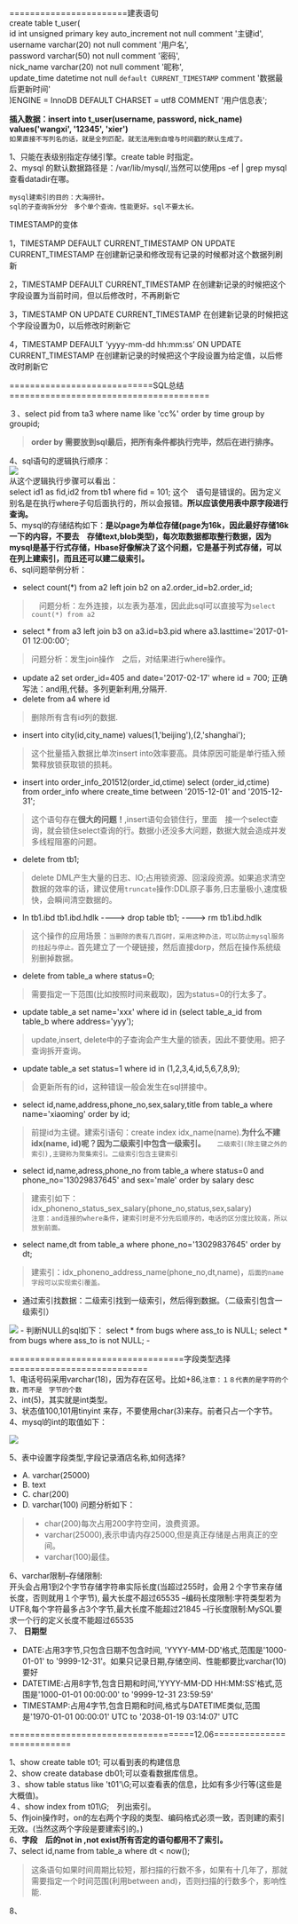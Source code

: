 =======================建表语句  
create table t_user(  
id int unsigned primary key auto_increment not null comment '主键id',  
username varchar(20) not null comment '用户名',  
password varchar(50) not null comment '密码',  
nick_name varchar(20) not null comment '昵称',  
update_time datetime not null ```default CURRENT_TIMESTAMP``` comment '数据最后更新时间'  
)ENGINE = InnoDB DEFAULT CHARSET = utf8 COMMENT '用户信息表';  

**插入数据：insert into t_user(username, password, nick_name) values('wangxi', '12345', 'xier')**   
```如果直接不写列名的话，就是全列匹配，就无法用到自增与时间戳的默认生成了。```

1、只能在表级别指定存储引擎。create table 时指定。  
2、mysql 的默认数据路径是：/var/lib/mysql/,当然可以使用ps -ef | grep mysql 查看datadir在哪。  

```mysql建索引的目的：大海捞针。```  
```sql的子查询拆分分　多个单个查询，性能更好。sql不要太长。```  

TIMESTAMP的变体

1，TIMESTAMP DEFAULT CURRENT_TIMESTAMP ON UPDATE CURRENT_TIMESTAMP
在创建新记录和修改现有记录的时候都对这个数据列刷新

2，TIMESTAMP DEFAULT CURRENT_TIMESTAMP
在创建新记录的时候把这个字段设置为当前时间，但以后修改时，不再刷新它

3，TIMESTAMP ON UPDATE CURRENT_TIMESTAMP
在创建新记录的时候把这个字段设置为0，以后修改时刷新它

4，TIMESTAMP DEFAULT ‘yyyy-mm-dd hh:mm:ss’ ON UPDATE CURRENT_TIMESTAMP 
在创建新记录的时候把这个字段设置为给定值，以后修改时刷新它

============================SQL总结=======================================  

３、select pid from ta3 where name like 'cc%' order by time group
by groupid;  
>**order by 需要放到sql最后，把所有条件都执行完毕，然后在进行排序。**  

4、sql语句的逻辑执行顺序：  
<image src="mysql1.png"/>  
从这个逻辑执行步骤可以看出：  
select id1 as fid,id2 from
tb1 where fid = 101;  这个　语句是错误的。因为定义别名是在执行where子句后面执行的，所以会报错。**所以应该使用表中原字段进行查询。**  
5、mysql的存储结构如下：**是以page为单位存储(page为16k，因此最好存储16k一下的内容，不要去　存储text,blob类型)，每次取数据都取整行数据，因为mysql是基于行式存储，Hbase好像解决了这个问题，它是基于列式存储，可以在列上建索引，而且还可以建二级索引。**  
6、sql问题举例分析：
- select count(*) from a2 left join b2 on a2.order_id=b2.order_id;  
>　问题分析：左外连接，以左表为基准，因此此sql可以直接写为```select count(*) from a2```
- select * from a3 left join b3 on a3.id=b3.pid where
a3.lasttime='2017-01-01 12:00:00';  
> 问题分析：发生join操作　之后，对结果进行where操作。
- update a2 set order_id=405 and date='2017-02-17' where id =
700; 正确写法：and用,代替。多列更新利用,分隔开.
- delete from a4 where id  
> 删除所有含有id列的数据.
- insert into city(id,city_name) values(1,'beijing'),(2,'shanghai');  
> 这个批量插入数据比单次insert into效率要高。具体原因可能是单行插入频繁释放锁获取锁的损耗。
- insert into order_info_201512(order_id,ctime)
select (order_id,ctime) from order_info where create_time
between '2015-12-01' and '2015-12-31';  
> 这个语句存在**很大的问题！**,insert语句会锁住行，里面　接一个select查询，就会锁住select查询的行。数据小还没多大问题，数据大就会造成并发多线程阻塞的问题。  
- delete from tb1;  
> delete DML产生大量的日志、IO;占用锁资源、回滚段资源。如果追求清空数据的效率的话，建议使用```truncate```操作:DDL原子事务,日志量极小,速度极快，会瞬间清空数据的。  
- ln tb1.ibd tb1.ibd.hdlk ----> drop table tb1; ----> rm tb1.ibd.hdlk  
> 这个操作的应用场景：```当删除的表有几百G时，采用这种办法，可以防止mysql服务的挂起与停止。```首先建立了一个硬链接，然后直接dorp，然后在操作系统级别删掉数据。  
- delete from table_a where status=0;  
> 需要指定一下范围(比如按照时间来截取)，因为status=0的行太多了。  
- update table_a set name='xxx' where id in (select table_a_id from table_b where address='yyy');  
> update,insert, delete中的子查询会产生大量的锁表，因此不要使用。把子查询拆开查询。  
- update table_a set status=1 where id in (1,2,3,4,id,5,6,7,8,9);  
> 会更新所有的id，这种错误一般会发生在sql拼接中。  
- select id,name,address,phone_no,sex,salary,title from table_a where
name='xiaoming' order by id;  
> 前提id为主键。建索引语句：create index idx_name(name).**为什么不建idx(name, id)呢？因为二级索引中包含一级索引。**　　```二级索引(除主键之外的索引),主键称为聚集索引。二级索引包含主键索引```  
- select id,name,adress,phone_no from table_a where status=0 and phone_no='13029837645' and sex='male' order by salary desc  
> 建索引如下：idx_phoneno_status_sex_salary(phone_no,status,sex,salary)  
```注意：and连接的where条件，建索引时是不分先后顺序的，电话的区分度比较高，所以放到前面。```  
- select name,dt from table_a where phone_no='13029837645' order by dt;  
> 建索引：idx_phoneno_address_name(phone_no,dt,name)，```后面的name字段可以实现索引覆盖。```  
- 通过索引找数据：二级索引找到一级索引，然后得到数据。（二级索引包含一级索引）  
<image src="mysql3.png"/>  
- 判断NULL的sql如下：  
select * from bugs where ass_to is NULL;  
select * from bugs where ass_to is not NULL;  
- 

==================================字段类型选择===========================  
1、电话号码采用varchar(18)，因为存在区号。比如+86,```注意：１８代表的是字符的个数，而不是　字节的个数```  
2、int(5)，其实就是int类型。  
3、状态值100,101用tinyint   来存，不要使用char(3)来存。前者只占一个字节。  
4、mysql的int的取值如下：  

<image src="mysql2.png"/>  

5、表中设置字段类型,字段记录酒店名称,如何选择?
- A. varchar(25000)
- B. text
- C. char(200)
- D. varchar(100)
问题分析如下：
> - char(200)每次占用200字符空间，浪费资源。  
> - varchar(25000),表示申请内存25000,但是真正存储是占用真正的空间。  
> - varchar(100)最佳。  

6、varchar限制–存储限制:  
开头会占用1到2个字节存储字符串实际长度(当超过255时，会用２个字节来存储长度，否则就用１个字节),
最大长度不超过65535
–编码长度限制:字符类型若为UTF8,每个字符最多占3个字节,最大长度不能超过21845
–行长度限制:MySQL要求一个行的定义长度不能超过65535  
7、
**日期型**
- DATE:占用3字节,只包含日期不包含时间,
'YYYY-MM-DD'格式,范围是'1000-01-01' to '9999-12-31'。如果只记录日期,存储空间、性能都要比varchar(10)要好
- DATETIME:占用8字节,包含日期和时间,'YYYY-MM-DD HH:MM:SS'格式,范围是'1000-01-01 00:00:00' to
'9999-12-31 23:59:59'
- TIMESTAMP:占用4字节,包含日期和时间,格式与DATETIME类似,范围是'1970-01-01 00:00:01' UTC to
'2038-01-19 03:14:07' UTC  
  
====================================12.06==========================  

1、show create table t01; 可以看到表的构建信息  
2、show create database db01;可以查看数据库信息。  
３、show table status like 't01'\G;可以查看表的信息，比如有多少行等(这些是大概值)。  
４、show index from t01\G;　列出索引。  
5、作join操作时，on的左右两个字段的类型、编码格式必须一致，否则建的索引无效。(当然这两个字段是要建索引的。)  
6、**字段　后的not in ,not exist所有否定的语句都用不了索引。**  
7、select id,name from table_a where dt < now();  
> 这条语句如果时间周期比较短，那扫描的行数不多，如果有十几年了，那就需要指定一个时间范围(利用between and)，否则扫描的行数多个，影响性能.  

8、